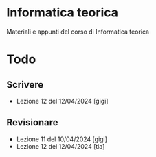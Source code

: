 # Informatica teorica

Materiali e appunti del corso di Informatica teorica

# Todo

## Scrivere

- Lezione 12 del 12/04/2024 [gigi]

## Revisionare

- Lezione 11 del 10/04/2024 [gigi]
- Lezione 12 del 12/04/2024 [tia]
